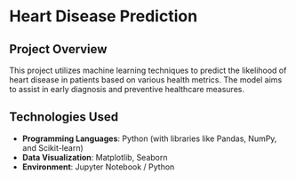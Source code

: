 # Heart Disease Prediction

## Project Overview
This project utilizes machine learning techniques to predict the likelihood of heart disease in patients based on various health metrics. The model aims to assist in early diagnosis and preventive healthcare measures.

## Technologies Used
- **Programming Languages**: Python (with libraries like Pandas, NumPy, and Scikit-learn)
- **Data Visualization**: Matplotlib, Seaborn
- **Environment**: Jupyter Notebook / Python

